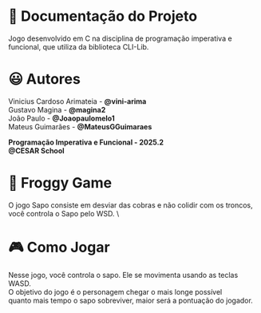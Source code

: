 # :round_pushpin: Documentação do Projeto 
Jogo desenvolvido em C na disciplina de programação imperativa e funcional, que utiliza da biblioteca CLI-Lib. 

# :smiley: Autores
Vinicius Cardoso Arimateia - **@vini-arima**   \
Gustavo Magina - **@magina2**                  \
João Paulo - **@Joaopaulomelo1**               \
Mateus Guimarães - **@MateusGGuimaraes**

**Programação Imperativa e Funcional - 2025.2** \
**@CESAR School**

# :frog: Froggy Game
O jogo Sapo consiste em desviar das cobras e não colidir com os troncos, você controla o Sapo pelo WSD. \


# :video_game: Como Jogar
Nesse jogo, você controla o sapo. Ele se movimenta usando as teclas WASD. \
O objetivo do jogo é o personagem chegar o mais longe possível  \
quanto mais tempo o sapo sobreviver, maior será a pontuação do jogador.
